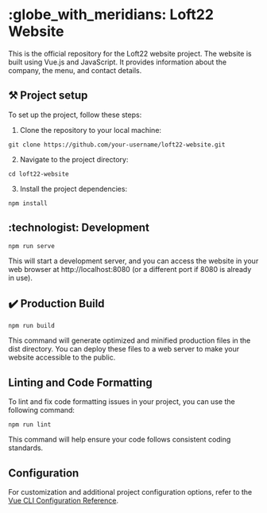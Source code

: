 <h1> :globe_with_meridians: Loft22 Website</h1>
This is the official repository for the Loft22 website project. The website is built using Vue.js and JavaScript. It provides information about the company, the menu, and contact details.

## ⚒️ Project setup 
To set up the project, follow these steps:

1. Clone the repository to your local machine:

```
git clone https://github.com/your-username/loft22-website.git
```

2. Navigate to the project directory:

```
cd loft22-website
```

3. Install the project dependencies:

```
npm install
```


<h2> :technologist: Development</h2>

```
npm run serve
```
This will start a development server, and you can access the website in your web browser at http://localhost:8080 (or a different port if 8080 is already in use).


<h2> ✔️ Production Build</h2>

```
npm run build
```
This command will generate optimized and minified production files in the dist directory. You can deploy these files to a web server to make your website accessible to the public.

<h2>Linting and Code Formatting</h2>

To lint and fix code formatting issues in your project, you can use the following command:

```
npm run lint
```
This command will help ensure your code follows consistent coding standards.

<h2>Configuration</h2>

For customization and additional project configuration options, refer to the [Vue CLI Configuration Reference](https://cli.vuejs.org/config/).

